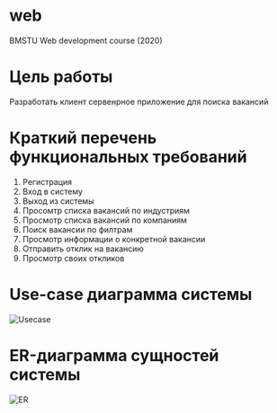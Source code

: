 # web
BMSTU Web development course (2020)


# Цель работы

Разработать клиент сервенрное приложение для поиска вакансий


# Краткий перечень функциональных требований

1. Регистрация
2. Вход в систему
3. Выход из системы
4. Просомтр списка вакансий по индустриям
5. Просмотр списка вакансий по компаниям
6. Поиск вакансии по филтрам
7. Просмотр информации о конкретной вакансии
8. Отправить отклик на вакансию
9. Просмотр своих откликов


# Use-case диаграмма системы

![Usecase](../blob/main/docs/usecase.png)


# ER-диаграмма сущностей системы

![ER](../blob/main/docs/er.png)
